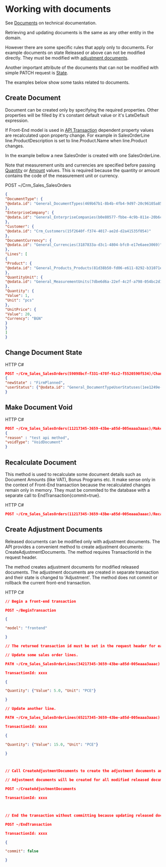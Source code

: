 # Working with documents

See [Documents](xref:Documents) on technical documentation.

Retrieving and updating documents is the same as any other entity in the domain.

However there are some specific rules that apply only to documents. For example documents on state Released or above can not be modified directly. They must be modified with [adjustment documents](xref:Adjustment-Documents).

Another important attribute of the documents that can not be modified with simple PATCH request is [State](xref:Document-States).

The examples below show some tasks related to documents.

## Create Document

Document can be created only by specifying the required properties. Other properties will be filled by it's constant default value or it's LateDefault expression.

If Front-End model is used in [API Transaction](../transactions.md) dependent property values are recalculated upon property change.  For example in SalesOrderLine line.ProductDescription is set to line.Product.Name when line.Product changes.

In the example bellow a new SalesOrder is created with one SalesOrderLine.

Note that measurement units and currencies are specified before passing [Quantity](../complex-types/quantity.md) or [Amount](../complex-types/amount.md) values. This is required because the quantity or amount contains the code of the measurement unit or currency.

POST ~/Crm_Sales_SalesOrders

```json
{
"DocumentType": {
"@odata.id": "General_DocumentTypes(469b67b1-8b4b-4fb4-9d97-20c96105a85a)"
},
"EnterpriseCompany": {
"@odata.id": "General_EnterpriseCompanies(b0e80577-fbbe-4c9b-811e-20b6c6dd465f)"
},
"Customer": {
"@odata.id": "Crm_Customers(15f2640f-f374-4017-ae2d-d2a41535f054)"
},
"DocumentCurrency": {
"@odata.id": "General_Currencies(3187833a-d3c1-4804-bfc0-e17e6aee3069)"
},
"Lines": [
{
"Product": {
"@odata.id": "General_Products_Products(81d38b50-fd06-e611-8292-b31071e2ee7f)"
},
"QuantityUnit": {
"@odata.id": "General_MeasurementUnits(7dbe6d6a-22ef-4c2f-a798-054bc2d13c8b)"
},
"Quantity": {
"Value": 1,
"Unit": "pcs"
},
"UnitPrice": {
"Value": 20,
"Currency": "BGN"
}
}
]
}
```

## Change Document State

HTTP C#

```json
POST ~/Crm_Sales_SalesOrders(59098bcf-f331-478f-91c2-f5520590f534)/ChangeState
{
"newState" : "FirmPlanned",
"userStatus": {"@odata.id": "General_DocumentTypeUserStatuses(1ee1249e-4ef5-46b4-8409-26b2130d09c7)"}
}
```

## Make Document Void

HTTP C#

```json
POST ~/Crm_Sales_SalesOrders(11217345-3659-43be-a85d-005eaaa3aaac)/MakeVoid
{
"reason" : "test api method",
"voidType": "VoidDocument"
}
```

## Recalculate Document

This method is used to recalculate some document details such as Document Amounts (like VAT), Bonus Programs etc. It make sense only in the context of Front-End transaction because the recalculated changes remain only in memory. They must be commited to the database with a separate call to EndTransaction{commit=true}.

HTTP C#

```json
POST ~/Crm_Sales_SalesOrders(11217345-3659-43be-a85d-005eaaa3aaac)/Recalculate
```

## Create Adjustment Documents

Released documents can be modified only with adjustment documents. The API provides a convenient method to create adjustment documents: CreateAdjustmentDocuments. The method requires TransactionId in the request header.

The method creates adjustment documents for modified released documents.  The adjustment documents are created in separate transaction and their state is changed to 'Adjustment'. The method does not commit or rollback the current front-end transaction. 

HTTP C#

```json
// Begin a front-end transaction

POST ~/BeginTransaction

{

"model": "frontend"

}

// The returned transaction id must be set in the request header for each subsequent query. The header name is TransactionId.

// Update some sales order lines.

PATH ~/Crm_Sales_SalesOrderLines(34217345-3659-43be-a85d-005eaaa3aaac)

TransactionId: xxxx

{

"Quantity": {"Value": 5.0, "Unit": "PCE"}

}

// Update another line.

PATH ~/Crm_Sales_SalesOrderLines(65217345-3659-43be-a85d-005eaaa3aaac)

TransactionId: xxxx

{

"Quantity": {"Value": 15.0, "Unit": "PCE"}

}



// Call CreateAdjustmentDocuments to create the adjustment documents and apply the changes to the original document.

// Adjustment documents will be created for all modified released documents in the current transaction.

POST ~/CreateAdjustmentDocuments

TransactionId: xxxx



// End the transaction without committing because updating released document directly is not allowed.

POST ~/EndTransaction

TransactionId: xxxx

{

"commit": false

}
```
